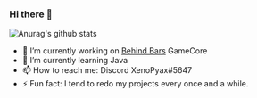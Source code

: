 ### Hi there 👋

![Anurag's github stats](https://github-readme-stats.vercel.app/api?username=xenopyax&show_icons=true&theme=merko)

- 🔭 I’m currently working on [Behind Bars](https://github.com/Behind-Bars) GameCore
- 🌱 I’m currently learning Java
- 📫 How to reach me: Discord XenoPyax#5647
- ⚡ Fun fact: I tend to redo my projects every once and a while.
